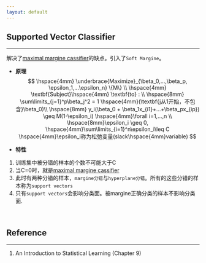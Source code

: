 ```yaml
---
layout: default
---
```


__Supported Vector Classifier__
----------    
---   
解决了[maximal margine cassifier](./mmc.html)的缺点。引入了`Soft Margine`。     

*  __原理__    
$$
\hspace{4mm} \underbrace{Maximize}_{\beta_0,...,\beta_p, \epsilon_1,...\epsilon_n} \{M\}  \\
\hspace{4mm} \textbf{Subject}\hspace{4mm} \textbf{to} :  \\
\hspace{8mm} \sum\limits_{j=1}^p\beta_j^2 = 1 \hspace{4mm}(\textbf{j从1开始，不包含}\beta_0)\\
\hspace{8mm} y_i(\beta_0 + \beta_1x_{i1}+...+\beta_px_{ip}) \geq M(1-\epsilon_i) \hspace{4mm}\forall i=1,...,n \\
\hspace{8mm}\epsilon_i \geq 0,  \hspace{4mm}\sum\limits_{i=1}^n\epsilon_i\leq C  \hspace{4mm}\epsilon_i称为松弛变量(slack\hspace{4mm}variable)
$$        

*  __特性__    
1. 训练集中被分错的样本的个数不可能大于C    
2. 当C=0时，就是[maximal margine cassifier](./mmc.html)
3. 此时有两种分错的样本，`margine分错`与`hyperplane分错`。所有的这些分错的样本称为`support vectors`
4. 只有`support vectors`会影响分类面。被margine正确分类的样本不影响分类面.  
<br />    

__Reference__
----    
---    
1. An Introduction to Statistical Learning (Chapter 9) 

